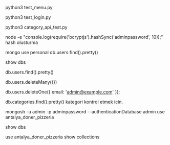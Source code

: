 

python3 test_menu.py

python3 test_login.py

python3 category_api_test.py


node -e "console.log(require('bcryptjs').hashSync('adminpassword', 10));"
hash olusturma


mongo
use personal
db.users.find().pretty()

show dbs





db.users.find().pretty()


db.users.deleteMany({})

db.users.deleteOne({ email: 'admin@example.com' });

db.categories.find().pretty()   kategori kontrol etmek icin. 



mongosh -u admin -p adminpassword --authenticationDatabase admin
use antalya_doner_pizzeria


show dbs

use antalya_doner_pizzeria
show collections

